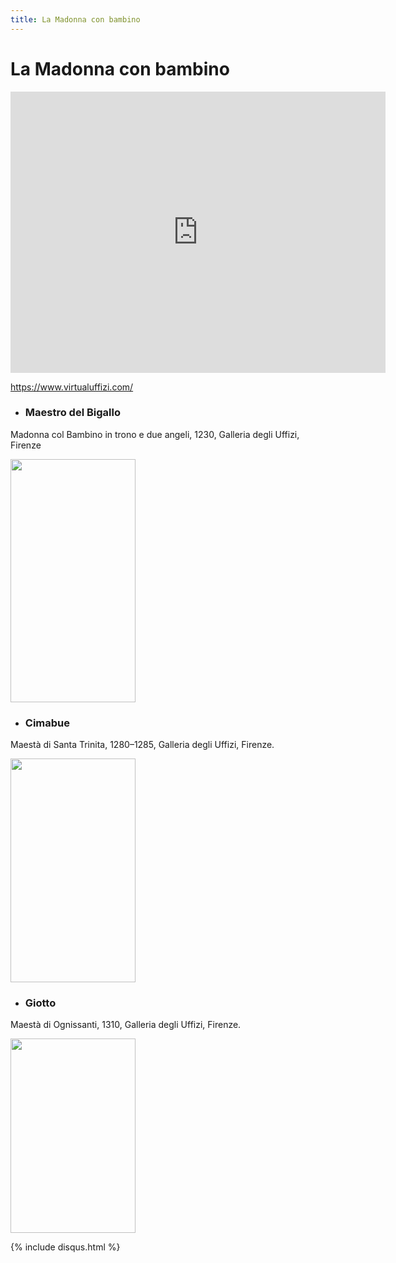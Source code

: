 ```yaml
---
title: La Madonna con bambino
---
```


# La Madonna con bambino

<iframe src="https://www.google.com/maps/embed?pb=!4v1583949927890!6m8!1m7!1s2WZZe_cOrvw-GLRmrj-7Ww!2m2!1d43.7686272!2d11.255917!3f115.61220790933415!4f4.001721362489604!5f0.7820865974627469" width="600" height="450" frameborder="0" style="border:0;" allowfullscreen="" aria-hidden="false" tabindex="0"></iframe>


https://www.virtualuffizi.com/


- ### Maestro del Bigallo

Madonna col Bambino in trono e due angeli, 1230, Galleria degli Uffizi, Firenze


<img src="https://upload.wikimedia.org/wikipedia/commons/7/7a/Maestro_del_bigallo%2C_madonna_col_Bambino_e_due_angeli.jpg" 
width="200" height="389">


- ### Cimabue

Maestà di Santa Trinita, 1280–1285, Galleria degli Uffizi, Firenze.

<img src="https://upload.wikimedia.org/wikipedia/commons/thumb/4/4a/Cimabue_-_Maest%C3%A0_di_Santa_Trinita_-_Google_Art_Project.jpg/800px-Cimabue_-_Maest%C3%A0_di_Santa_Trinita_-_Google_Art_Project.jpg" 
 width="200" height="358" >
 
- ### Giotto 

Maestà di Ognissanti, 1310, Galleria degli Uffizi, Firenze.


<img src="http://www.bestflorencetours.com/wordpress/wp-content/uploads/2017/01/Giotto_Uffizi_Florence-768x1197.jpeg"
 width="200" height="311">

{% include disqus.html %}

